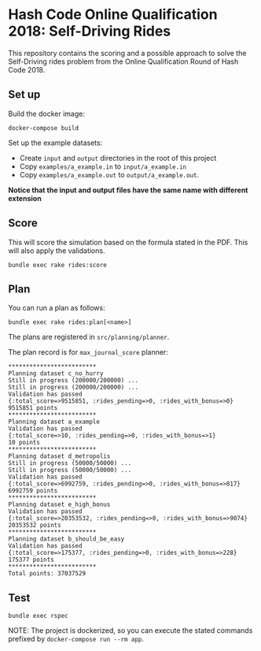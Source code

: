 # Hash Code Online Qualification 2018: Self-Driving Rides

This repository contains the scoring and a possible approach to solve
the Self-Driving rides problem from the Online Qualification Round of Hash
Code 2018.

## Set up

Build the docker image:

```
docker-compose build
```

Set up the example datasets:

- Create `input` and `output` directories in the root of this project
- Copy `examples/a_example.in` to `input/a_example.in`
- Copy `examples/a_example.out` to `output/a_example.out`.

**Notice that the input and output files have the same name with different
extension**


## Score

This will score the simulation based on the formula stated in the PDF. This will
also apply the validations.

```
bundle exec rake rides:score
```

## Plan

You can run a plan as follows:

```
bundle exec rake rides:plan[<name>]
```

The plans are registered in `src/planning/planner`.

The plan record is for `max_journal_score` planner:

```
*************************
Planning dataset c_no_hurry
Still in progress (200000/200000) ...
Still in progress (200000/200000) ...
Validation has passed
{:total_score=>9515851, :rides_pending=>0, :rides_with_bonus=>0}
9515851 points
*************************
Planning dataset a_example
Validation has passed
{:total_score=>10, :rides_pending=>0, :rides_with_bonus=>1}
10 points
*************************
Planning dataset d_metropolis
Still in progress (50000/50000) ...
Still in progress (50000/50000) ...
Validation has passed
{:total_score=>6992759, :rides_pending=>0, :rides_with_bonus=>817}
6992759 points
*************************
Planning dataset e_high_bonus
Validation has passed
{:total_score=>20353532, :rides_pending=>0, :rides_with_bonus=>9074}
20353532 points
*************************
Planning dataset b_should_be_easy
Validation has passed
{:total_score=>175377, :rides_pending=>0, :rides_with_bonus=>228}
175377 points
*************************
Total points: 37037529
```

## Test

```
bundle exec rspec
```

NOTE: The project is dockerized, so you can execute the stated commands prefixed
 by `docker-compose run --rm app`.
